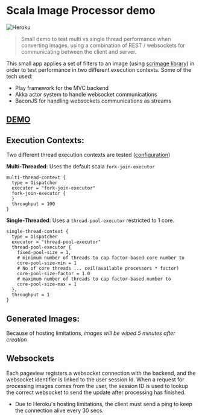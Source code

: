 Scala Image Processor demo
==========================

![Heroku](http://heroku-badge.herokuapp.com/?app=scala-image-processor&style=flat) 

> Small demo to test multi vs single thread performance when converting images, using a combination of REST / websockets for communicating between the client and server.

This small app applies a set of filters to an image (using [scrimage library](https://github.com/sksamuel/scrimage)) in order to test performance in two different execution contexts. 
Some of the tech used:

- Play framework for the MVC backend 
- Akka actor system to handle websocket communications
- BaconJS for handling websockets communications as streams

## [DEMO](http://scala-image-processor.herokuapp.com/)

## Execution Contexts:

Two different thread execution contexts are tested ([configuration](./conf/application.conf))

**Multi-Threaded**: Uses the default scala `fork-join-executor`  

```
multi-thread-context {
  type = Dispatcher
  executor = "fork-join-executor"
  fork-join-executor {
  }
  throughput = 100
}
```

**Single-Threaded**: Uses a `thread-pool-executor` restricted to 1 core.  

```
single-thread-context {
  type = Dispatcher
  executor = "thread-pool-executor"
  thread-pool-executor {
    fixed-pool-size = 1,
    # minimum number of threads to cap factor-based core number to
    core-pool-size-min = 1
    # No of core threads ... ceil(available processors * factor)
    core-pool-size-factor = 1.0
    # maximum number of threads to cap factor-based number to
    core-pool-size-max = 1
  },
  throughput = 1
}
```


## Generated Images:

Because of hosting limitations, *images will be wiped 5 minutes after creation*

## Websockets

Each pageview registers a websocket connection with the backend, and the websocket identifier is linked to the user session Id. When a request for processing images comes from the user,
the session ID is used to lookup the correct websocket to send the update after processing has finished. 

- Due to Heroku's hosting limitations, the client must send a ping to keep the connection alive every 30 secs.


